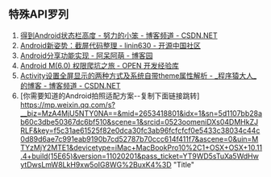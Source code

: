 
## 特殊API罗列


1. [得到Android状态栏高度 - 努力的小笨 - 博客频道 - CSDN.NET](http://blog.csdn.net/u012246458/article/details/50837787  "Title")
1. [Android新姿势：截屏代码整理 - linin630 - 开源中国社区](https://my.oschina.net/u/816576/blog/345761  "Title")
1. [Android分享功能实现 - 阿呆阿萌 - 博客园](http://www.cnblogs.com/a-d-a-m/p/5878737.html  "Title")
1. [Android M(6.0) 权限爬坑之旅 - OPEN 开发经验库](http://www.open-open.com/lib/view/open1445671646351.html  "Title")
1. [Activity设置全屏显示的两种方式及系统自带theme属性解析 - _程序猿大人_的博客 - 博客频道 - CSDN.NET](http://blog.csdn.net/a_running_wolf/article/details/50480386  "Title")
1. [你需要知道的Android拍照适配方案--复制下面链接跳转] 
 https://mp.weixin.qq.com/s?__biz=MzA4MjU5NTY0NA==&mid=2653418801&idx=1&sn=5d1107bb28ab60c3dbe50367dc6bf510&scene=1&srcid=0523oomeniDXs04DMHkZJRLF&key=f5c31ae61525f82e0dca30fc3ab96fcfcfcf0e5433c38034c44c0d89d6ae7c991eab9190b7cd52787b70ccc614f411f7&ascene=0&uin=MTYzMjY2MTE1&devicetype=iMac+MacBookPro10%2C1+OSX+OSX+10.11.4+build(15E65)&version=11020201&pass_ticket=YT9WD5sTuXa5WdHwytDwsLmW8LkH9xw5oIG8WG%2BuxK4%3D  "Title"

